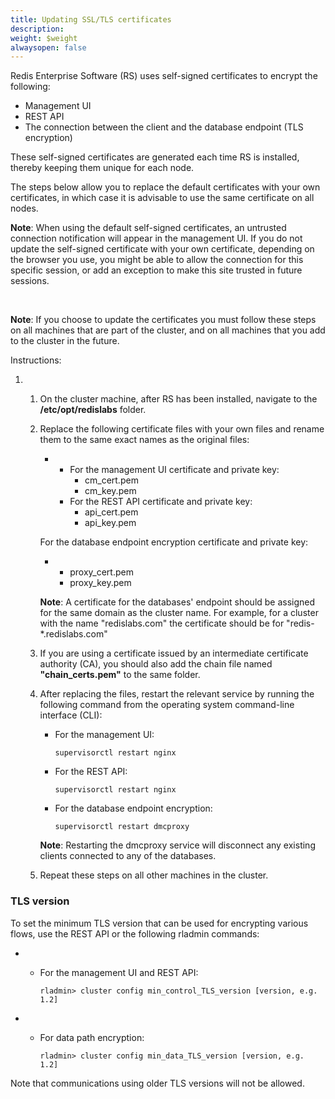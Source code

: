 ```yaml
---
title: Updating SSL/TLS certificates
description: 
weight: $weight
alwaysopen: false
---
```

Redis Enterprise Software (RS) uses self-signed certificates to encrypt
the following:

-   Management UI
-   REST API
-   The connection between the client and the database endpoint (TLS
    encryption)

These self-signed certificates are generated each time RS is installed,
thereby keeping them unique for each node.

The steps below allow you to replace the default certificates with your
own certificates, in which case it is advisable to use the same
certificate on all nodes.

**Note**: When using the default self-signed certificates, an untrusted
connection notification will appear in the management UI. If you do not
update the self-signed certificate with your own certificate, depending
on the browser you use, you might be able to allow the connection for
this specific session, or add an exception to make this site trusted in
future sessions.

 

**Note**: If you choose to update the certificates you must follow these
steps on all machines that are part of the cluster, and on all machines
that you add to the cluster in the future.

Instructions:

1.  1.  On the cluster machine, after RS has been installed, navigate to
        the **/etc/opt/redislabs** folder.
    2.  Replace the following certificate files with your own files and
        rename them to the same exact names as the original files:

        -   -   For the management UI certificate and private key:
                -   cm\_cert.pem
                -   cm\_key.pem
            -   For the REST API certificate and private key:
                -   api\_cert.pem
                -   api\_key.pem

        For the database endpoint encryption certificate and private
        key:

        -   -   proxy\_cert.pem
            -   proxy\_key.pem

        **Note**: A certificate for the databases' endpoint should be
        assigned for the same domain as the cluster name. For example,
        for a cluster with the name "redislabs.com" the certificate
        should be for "redis-\*.redislabs.com"

    3.  If you are using a certificate issued by an intermediate
        certificate authority (CA), you should also add the chain file
        named **"chain\_certs.pem"** to the same folder.
    4.  After replacing the files, restart the relevant service by
        running the following command from the operating system
        command-line interface (CLI):

        -   For the management UI:

                supervisorctl restart nginx

        -   For the REST API:

                supervisorctl restart nginx

        -   For the database endpoint encryption:

                supervisorctl restart dmcproxy

        **Note**: Restarting the dmcproxy service will disconnect any
        existing clients connected to any of the databases.

    5.  Repeat these steps on all other machines in the cluster.

### **TLS version**

To set the minimum TLS version that can be used for encrypting various
flows, use the REST API or the following rladmin
commands:

-   -   For the management UI and REST API:

            rladmin> cluster config min_control_TLS_version [version, e.g. 1.2]

<!-- -->

-   -   For data path encryption:

            rladmin> cluster config min_data_TLS_version [version, e.g. 1.2]

Note that communications using older TLS versions will not be
allowed.
